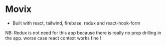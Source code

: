 # Movix

- Built with react, tailwind, firebase, redux and react-hook-form

NB: Redux is not need for this app because there is really no prop drilling in the app. worse case react context works fine !

